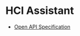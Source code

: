 # HCI Assistant
- [Open API Specification](https://app.swaggerhub.com/apis/ANDREIPREP999_1/HCI_Template/1.0.0)

